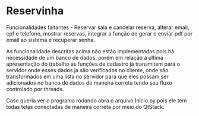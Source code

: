 # Reservinha

Funcionalidades faltantes - Reservar sala e cancelar reserva, alterar email, cpf e telefone, mostrar reservas, integrar a função de gerar e enviar pdf por email ao sistema e recuperar senha.

As funcionalidade descritas acima não estão implementadas pois há necessidade de um banco de dados, porém em relação a ultima apresentação do trabalho as funções de cadastro já transmitem para o servidor onde esses dados ja são verificados no cliente, onde são transformados em uma lista no servidor para que eles possam ser adicionados no banco de dados de maneira correta tendo seu fluxo controlado por threads.

Caso queria ver o programa rodando abra o arquivo Inicio.py pois ele tem todas telas conectadas de maneira correta por meio do QtStack.


